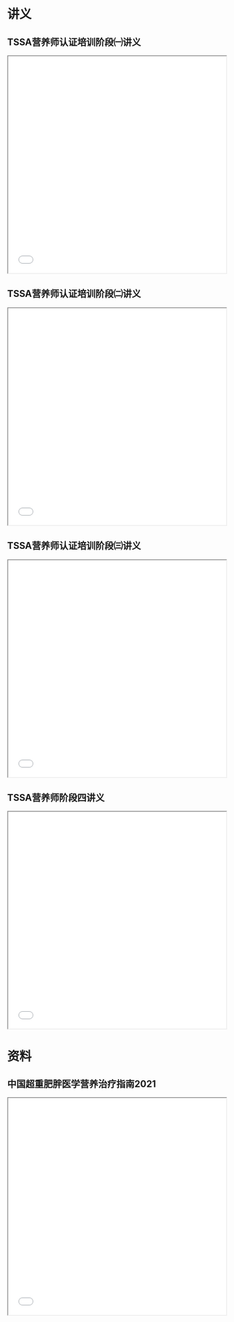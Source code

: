 # 讲义
## TSSA营养师认证培训阶段㈠讲义
<iframe src="nutrition/讲义资料/TSSA营养师认证培训阶段㈠讲义.pdf" width="100%" height="500px">
浏览器不支持显示，请点击下载查阅: <a:herf="nutrition/讲义资料/TSSA营养师认证培训阶段㈠讲义.pdf">DownloadPDF</a>
</iframe>

## TSSA营养师认证培训阶段㈡讲义
<iframe src="nutrition/讲义资料/TSSA营养师认证培训阶段㈡讲义.pdf" width="100%" height="500px">
浏览器不支持显示，请点击下载查阅: <a:herf="nutrition/讲义资料/TSSA营养师认证培训阶段㈡讲义.pdf">DownloadPDF</a>
</iframe>

## TSSA营养师认证培训阶段㈢讲义
<iframe src="nutrition/讲义资料/TSSA营养师认证培训阶段㈢讲义.pdf" width="100%" height="500px">
浏览器不支持显示，请点击下载查阅: <a:herf="nutrition/讲义资料/TSSA营养师认证培训阶段㈢讲义.pdf">DownloadPDF</a>
</iframe>

## TSSA营养师阶段四讲义
<iframe src="nutrition/讲义资料/TSSA营养师阶段四讲义.pdf" width="100%" height="500px">
浏览器不支持显示，请点击下载查阅: <a:herf="nutrition/讲义资料/TSSA营养师阶段四讲义.pdf">DownloadPDF</a>
</iframe>



# 资料
## 中国超重肥胖医学营养治疗指南2021
 <iframe src="nutrition/讲义资料/中国超重_肥胖医学营养治疗指南（2021）.pdf" width="100%" height="500px">
 浏览器不支持显示，请点击下载查阅: <a:herf="nutrition/讲义资料/中国超重_肥胖医学营养治疗指南（2021）.pdf">DownloadPDF</a>
 </iframe>
